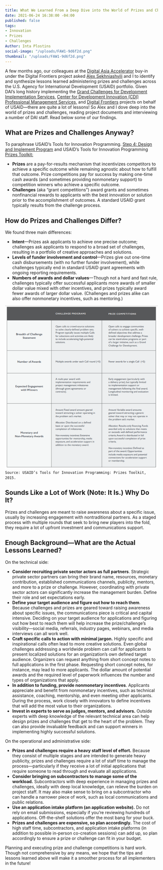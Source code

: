 ```yaml
---
title: What We Learned From a Deep Dive into the World of Prizes and Challenges
date: 2021-06-24 16:38:00 -04:00
published: false
tags:
- Innovation
- Prizes
- Challenges
Author: Inta Plostins
social-image: "/uploads/FAW1-9d6f2d.png"
thumbnail: "/uploads/FAW1-9d6f2d.png"
---
```


A few months ago, our colleagues at the [Digital Asia Accelerator](https://www.usaid.gov/sites/default/files/documents/USAID_Digital_Asia_Accelerator_Fact_Sheet.pdf) buy-in under the Digital Frontiers project asked [Alex Sekhniashvili](https://dai-global-digital.com/authors/alexander-sekhniashvili/) and I to identify and synthesize lessons learned administering prizes and challenges across the U.S. Agency for International Development (USAID) portfolio. Given DAI’s long history implementing the [Grand Challenges for Development Implementation Services](https://www.dai.com/our-work/projects/worldwide-grand-challenges-development-implementation-services), [Center for Development Innovation (CDI) Professional Management Services,](https://www.dai.com/our-work/projects/worldwide-center-development-innovation-professional-management-services) and [Digital Frontiers](https://www.dai.com/our-work/projects/worldwide-digital-frontiers-df) projects on behalf of USAID—there are quite a lot of lessons! So Alex and I dove deep into the world of prizes and challenges, reading project documents and interviewing a number of DAI staff. Read below some of our findings.

<!--more-->

## What are Prizes and Challenges Anyway?

To paraphrase USAID’s Tools for Innovation Programming. [Step 4: Design and Implement Program](https://static.globalinnovationexchange.org/s3fs-public/asset/document/Innovation%20Toolkit%20STEP%204%20Design%20and%20Implement%20Strategy.pdf?kIx2UF_5yYkBp6N1._bNZqjjxR1.nli3) and USAID’s Tools for Innovation Programming [Prizes Toolkit:](https://static.globalinnovationexchange.org/asset/document/PrizesToolkit2015_Final_0.pdf)

* **Prizes** are a pay-for-results mechanism that incentivizes competitors to achieve a specific outcome while remaining agnostic about how to fulfill that outcome. Prize competitions pay for success by making one-time cash awards (and sometimes providing nonmonetary support) to competition winners who achieve a specific outcome.
* **Challenges** (aka “grant competitions”) award grants and sometimes nonfinancial rewards to applicants with the best innovation or solution prior to the accomplishment of outcomes. A standard USAID grant typically results from the challenge process.

## How do Prizes and Challenges Differ?

We found three main differences:

* **Intent**—Prizes ask applicants to achieve one precise outcome; challenges ask applicants to respond to a broad set of challenges, resulting in a portfolio of creative approaches and solutions.
* **Levels of funder involvement and control**—Prizes give out one-time cash disbursements (with no further funder involvement), while challenges typically end in standard USAID grant agreements with ongoing reporting requirements.
* **Numbers of awards and dollar values**—Though not a hard and fast rule, challenges typically offer successful applicants more awards of smaller dollar value mixed with other incentives, and prizes typically award fewer awards of larger dollar value. (Challenges and prizes alike can also offer nonmonetary incentives, such as mentoring.)

![Capture_Inno Toolkit.PNG](/uploads/Capture_Inno%20Toolkit.PNG)`Source: USAID’s Tools for Innovation Programming: Prizes Toolkit, 2015.`

## Sounds Like a Lot of Work (Note: It Is.) Why Do It?

Prizes and challenges are meant to raise awareness about a specific issue, usually by increasing engagement with nontraditional partners. As a staged process with multiple rounds that seek to bring new players into the fold, they require a lot of upfront investment and communications support.

## Enough Background—What are the Actual Lessons Learned?

On the technical side:

* **Consider recruiting private sector actors as full partners**. Strategic private sector partners can bring their brand name, resources, monetary contribution, established communications channels, publicity, mentors, and more to a prize or challenge. However, coordinating with private sector actors can significantly increase the management burden. Define their role and set expectations early.
* **Define your target audience and figure out how to reach them**. Because challenges and prizes are geared toward raising awareness about specific issues, the communications piece is critical and capital intensive. Deciding on your target audience for applications and figuring out how best to reach them will help increase the prize/challenge’s visibility—social media, referrals, industry pages, webinars, and media interviews can all work well.
* **Craft specific calls to action with minimal jargon.** Highly specific and inspirational calls often lead to more creative solutions. Even global challenges addressing a worldwide problem can call for applicants to present localized solutions for an organization’s own defined target audience. Organizers can request anything from short concept notes to full applications in the first phase. Requesting short concept notes, for instance, may lead to more applicants. The dollar amount of potential awards and the required level of paperwork influences the number and types of organizations that apply.
* **In addition to funding, provide nonmonetary incentives**. Applicants appreciate and benefit from nonmonetary incentives, such as technical assistance, coaching, mentorship, and even meeting other applicants. During the process, work closely with innovators to define incentives that will add the most value to their organizations.
* **Invest in experts to serve as judges, mentors, and advisors.** Outside experts with deep knowledge of the relevant technical area can help design prizes and challenges that get to the heart of the problem. They can also provide invaluable feedback and can support winners in implementing highly successful solutions.

On the operational and administrative side:

* **Prizes and challenges require a heavy staff level of effort.** Because they consist of multiple stages and are intended to generate heavy publicity, prizes and challenges require a lot of staff time to manage the process—particularly if they receive a lot of initial applications that require someone to read through and evaluate all applications.
* **Consider bringing on subcontractors to manage some of the workload.** Subcontractors with deep experience in managing prizes and challenges, ideally with deep local knowledge, can relieve the burden on project staff. It may also make sense to bring on a subcontractor who can handle a narrower piece of work, such as local communications and public relations.
* **Use an application intake platform (an application website).** Do not rely on email submissions, especially if you’re reviewing hundreds of applications. Off-the-shelf solutions offer the most bang for your buck.
* **Prizes and challenges are expensive, so plan accordingly.** The cost of high staff time, subcontractors, and application intake platforms (in addition to possible in-person co-creation sessions) can add up, so plan accordingly to ensure a prize or challenge can fit in your budget.

Planning and executing prize and challenge competitions is hard work. Though not comprehensive by any means, we hope that the tips and lessons learned above will make it a smoother process for all implementers in the future!